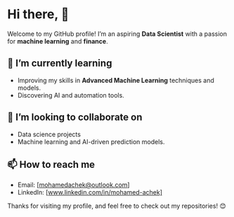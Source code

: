 # Hi there, 👋

Welcome to my GitHub profile! I’m an aspiring **Data Scientist** with a passion for **machine learning** and **finance**.

## 🌱 I’m currently learning
- Improving my skills in **Advanced Machine Learning** techniques and models.
- Discovering AI and automation tools.

## 🤝 I’m looking to collaborate on
- Data science projects
- Machine learning and AI-driven prediction models.

## 📫 How to reach me
- Email: [mohamedachek@outlook.com]
- LinkedIn: [www.linkedin.com/in/mohamed-achek]


Thanks for visiting my profile, and feel free to check out my repositories! 😊
